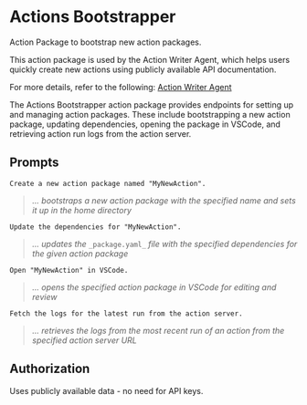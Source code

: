 # Actions Bootstrapper

Action Package to bootstrap new action packages.

This action package is used by the Action Writer Agent, which helps users quickly create new actions using publicly available API documentation.

For more details, refer to the following: [Action Writer Agent](https://github.com/Sema4AI/cookbook/tree/main/agents/action-writer)

The Actions Bootstrapper action package provides endpoints for setting up and managing action packages. These include bootstrapping a new action package, updating dependencies, opening the package in VSCode, and retrieving action run logs from the action server.

## Prompts

`Create a new action package named "MyNewAction".`

> _... bootstraps a new action package with the specified name and sets it up in the home directory_

`Update the dependencies for "MyNewAction".`

> _... updates the_ `_package.yaml_` _file with the specified dependencies for the given action package_

`Open "MyNewAction" in VSCode.`

> _... opens the specified action package in VSCode for editing and review_

`Fetch the logs for the latest run from the action server.`

> _... retrieves the logs from the most recent run of an action from the specified action server URL_

## Authorization

Uses publicly available data - no need for API keys.